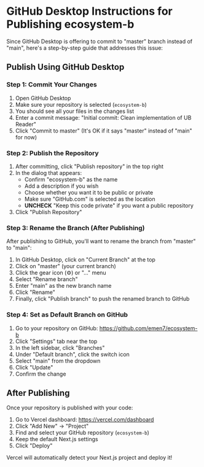 # GitHub Desktop Instructions for Publishing ecosystem-b

Since GitHub Desktop is offering to commit to "master" branch instead of "main", here's a step-by-step guide that addresses this issue:

## Publish Using GitHub Desktop

### Step 1: Commit Your Changes

1. Open GitHub Desktop
2. Make sure your repository is selected (`ecosystem-b`)
3. You should see all your files in the changes list
4. Enter a commit message: "Initial commit: Clean implementation of UB Reader"
5. Click "Commit to master" (It's OK if it says "master" instead of "main" for now)

### Step 2: Publish the Repository

1. After committing, click "Publish repository" in the top right
2. In the dialog that appears:
   - Confirm "ecosystem-b" as the name
   - Add a description if you wish
   - Choose whether you want it to be public or private
   - Make sure "GitHub.com" is selected as the location
   - **UNCHECK** "Keep this code private" if you want a public repository
3. Click "Publish Repository"

### Step 3: Rename the Branch (After Publishing)

After publishing to GitHub, you'll want to rename the branch from "master" to "main":

1. In GitHub Desktop, click on "Current Branch" at the top
2. Click on "master" (your current branch)
3. Click the gear icon (⚙️) or "..." menu
4. Select "Rename branch"
5. Enter "main" as the new branch name
6. Click "Rename"
7. Finally, click "Publish branch" to push the renamed branch to GitHub

### Step 4: Set as Default Branch on GitHub

1. Go to your repository on GitHub: https://github.com/emen7/ecosystem-b
2. Click "Settings" tab near the top
3. In the left sidebar, click "Branches"
4. Under "Default branch", click the switch icon
5. Select "main" from the dropdown
6. Click "Update"
7. Confirm the change

## After Publishing

Once your repository is published with your code:

1. Go to Vercel dashboard: https://vercel.com/dashboard
2. Click "Add New" → "Project"
3. Find and select your GitHub repository (`ecosystem-b`)
4. Keep the default Next.js settings
5. Click "Deploy"

Vercel will automatically detect your Next.js project and deploy it!
